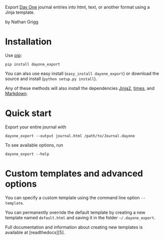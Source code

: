 Export [Day One][0] journal entries into html, text, or another format
using a Jinja template.

by Nathan Grigg

# Installation

Use [pip][4]:

    pip install dayone_export

You can also use easy install
(`easy_install dayone_export`)
or download the source and install
(`python setup.py install`).


Any of these methods will also install the dependencies
[Jinja2][1], [times][2], and [Markdown][3].

# Quick start

Export your entire journal with

    dayone_export --output journal.html /path/to/Journal.dayone

To see available options, run

    dayone_export --help

# Custom templates and advanced options

You can specify a custom template using the command line option `--template`.

You can permanently override the default template by creating a new template named `default.html` and saving it in the folder `~/.dayone_export`.

Full documentation and information about creating new templates is available at [readthedocs][5].


[0]: http://dayoneapp.com
[1]: http://jinja.pocoo.org
[2]: http://pypi.python.org/pypi/times/
[3]: http://freewisdom.org/projects/python-markdown/
[4]: http://www.pip-installer.org/en/latest/index.html
